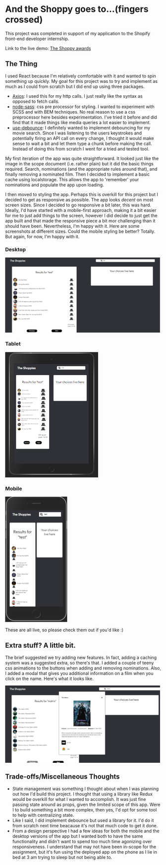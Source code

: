 # And the Shoppy goes to...(fingers crossed)

This project was completed in support of my application to the Shopify front-end developer internship. 

Link to the live demo: [The Shoppy awards](https://shoppies-omar.netlify.app/)

## The Thing
I used React because I'm relatively comfortable with it and wanted to spin something up quickly. My goal for this project was to try and implement as much as I could from scratch but I did end up using three packages.
* [Axios](https://www.npmjs.com/package/axios): I used this for my http calls. I just really like the syntax as opposed to fetch calls.
* [node-sass](https://www.npmjs.com/package/node-sass): css pre processor for styling. I wanted to experiment with SCSS and with BEM techniques. No real reason to use a css preprocessor here besides experimentation. I've tried it before and did find that it made things like media queries a lot easier to implement.
* [use-debounce](https://www.npmjs.com/package/use-debounce): I definitely wanted to implement debouncing for my movie search. Since I was listening to the users keystrokes and potentially firing an API call on every change, I thought it would make sense to wait a bit and let them type a chunk before making the call. Instead of doing this from scratch I went for a tried and tested tool.

My first iteration of the app was quite straightforward. It looked just like the image in the scope document (i.e. rather plain) but it did the basic things required. Search, nominations (and the appropriate rules around that), and finally removing a nominated film. Then I decided to implement a basic cache using localstorage. This allows the app to 'remember' your nominations and populate the app upon loading.

I then moved to styling the app. Perhaps this is overkill for this project but I decided to get as responsive as possible. The app looks _decent_ on most screen sizes. Since I decided to go responsive a bit later, this was hard. Ideally, I'd have started with a mobile-first approach, making it a bit easier for me to just add things to the screen, however I did decide to just get the app built and that made the responsive piece a bit mor challenging than it should have been. Nevertheless, I'm happy with it. Here are some screenshots at different sizes. Could the mobile styling be better? Totally. But again, for now, I'm happy with it.

### Desktop
<img src="screenshot1.png" width="500">

### Tablet
<img src="screenshot2.png" width="300">

### Mobile
<img src="screenshot3.png" width="200">

These are all live, so please check them out if you'd like :)

## Extra stuff? A little bit.
The brief suggested we try adding new features. In fact, adding a caching system was a suggested extra, so there's that. I added a couple of teeny css animations to the buttons when adding and removing nominations. Also, I added a modal that gives you additional information on a film when you click on the name. Here's what it looks like.

<img src="screenshot4.png" width="500">

## Trade-offs/Miscellaneous Thoughts
* State management was something I thought about when I was planning out how I'd build this project. I thought that using a library like Redux would be overkill for what I wanted to accomplish. It was just fine passing state around as props, given the limited scope of this app. Were I to build something a bit more complex, then yes, I'd opt for some tool to help with centralizing state.
* Like I said, I did implement debounce but used a library for it. I'd do it from scratch next time beacause it's not that much code to get it done.
* From a design perspective I had a few ideas for both the mobile and the desktop versions of the app but I wanted both to have the same functionality and didn't want to spend too much time agonizing over responsiveness. I understand that may not have been in-scope for the assignment, but it's fun using the deployed app on the phone as I lie in bed at 3 am trying to sleep but not being able to.
